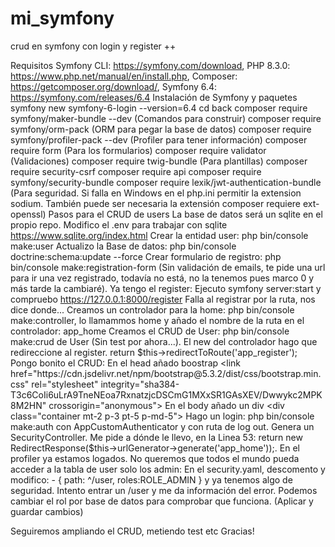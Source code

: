 # mi_symfony
crud en symfony con login y register ++

Requisitos
Symfony CLI: https://symfony.com/download, PHP 8.3.0: https://www.php.net/manual/en/install.php, Composer: https://getcomposer.org/download/, Symfony 6.4: https://symfony.com/releases/6.4
Instalación de Symfony y paquetes
symfony new symfony-6-login --version=6.4
cd back
composer require symfony/maker-bundle --dev (Comandos para construir)
composer require symfony/orm-pack (ORM para pegar la base de datos)
composer require symfony/profiler-pack --dev (Profiler para tener información)
composer require form (Para los formularios)
composer require validator (Validaciones)
composer require twig-bundle (Para plantillas)
composer require security-csrf
composer require api
composer require symfony/security-bundle
composer require lexik/jwt-authentication-bundle (Para seguridad. Si falla en Windows en el php.ini permitir la extension sodium. También puede ser necesaria la extensión composer requiere ext-openssl)
Pasos para el CRUD de users
La base de datos será un sqlite en el propio repo. Modifico el .env para trabajar con sqlite https://www.sqlite.org/index.html 
Crear la entidad user: php bin/console make:user 
Actualizo la Base de datos: php bin/console doctrine:schema:update --force
Crear formulario de registro: php bin/console make:registration-form (Sin validación de emails, te pide una url para ir una vez registrado, todavía no está, no la tenemos pues marco 0 y más tarde la cambiaré). 
Ya tengo el register: Ejecuto symfony server:start y compruebo https://127.0.0.1:8000/register 
Falla al registrar por la ruta, nos dice donde... Creamos un controlador para la home: php bin/console make:controller, lo llamammos home y añado el nombre de la ruta en el controlador: app_home
Creamos el CRUD de User: php bin/console make:crud de User (Sin test por ahora...). 
El new del controlador hago que redireccione al register. return $this->redirectToRoute('app_register'); 
Pongo bonito el CRUD:
En el head añado boostrap <link href="https://cdn.jsdelivr.net/npm/bootstrap@5.3.2/dist/css/bootstrap.min.css" rel="stylesheet" integrity="sha384-T3c6CoIi6uLrA9TneNEoa7RxnatzjcDSCmG1MXxSR1GAsXEV/Dwwykc2MPK8M2HN" crossorigin="anonymous">
En el body añado un div <div class="container mt-2 p-3 pt-5 p-md-5"> 
Hago un login: php bin/console make:auth con AppCustomAuthenticator y con ruta de log out. Genera un SecurityController. Me pide a dónde le llevo, en la Linea 53: return new RedirectResponse($this->urlGenerator->generate('app_home'));. 
En el profiler ya estamos logados. 
No queremos que todos el mundo pueda acceder a la tabla de user solo los admin: En el security.yaml, descomento y modifico: - { path: ^/user, roles:ROLE_ADMIN } y ya tenemos algo de seguridad.
Intento entrar un /user y me da información del error. Podemos cambiar el rol por base de datos para comprobar que funciona. (Aplicar y guardar cambios)

Seguiremos ampliando el CRUD, metiendo test etc
Gracias!
